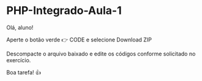 # PHP-Integrado-Aula-1

Olá, aluno!

Aperte o botão verde :point_right: CODE e selecione Download ZIP

Descompacte o arquivo baixado e edite os códigos conforme solicitado no exercício.

Boa tarefa! :thumbsup:
